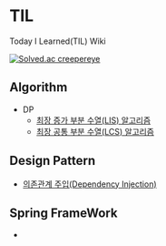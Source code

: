 # TIL
Today I Learned(TIL) Wiki

[![Solved.ac
creepereye](http://mazassumnida.wtf/api/v2/generate_badge?boj=creepereye)](https://solved.ac/creepereye)





## Algorithm
* DP
  * [최장 증가 부분 수열(LIS) 알고리즘](https://apple-forest.tistory.com/159)
  * [최장 공통 부분 수열(LCS) 알고리즘](https://apple-forest.tistory.com/160)
    
## Design Pattern
  * [의존관계 주입(Dependency Injection)](https://github.com/creepereye1204/TIL/blob/main/Spring%20FrameWork/DI%EB%9E%80.md)
    
## Spring FrameWork
  * 
